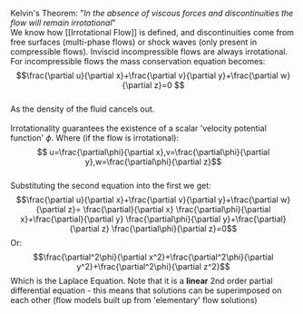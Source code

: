 Kelvin's Theorem:
"*In the absence of viscous forces and discontinuities the flow will remain irrotational*"
\
We know how [[Irrotational Flow]] is defined, and discontinuities come from free surfaces (multi-phase flows) or shock waves (only present in compressible flows). Inviscid incompressible flows are always irrotational.
\
For incompressible flows the mass conservation equation becomes:
\
$$\frac{\partial u}{\partial x}+\frac{\partial v}{\partial y}+\frac{\partial w}{\partial z}=0 $$
\
As the density of the fluid cancels out.
\
\
Irrotationality guarantees the existence of a scalar 'velocity potential function' $\phi$.
Where (if the flow is irrotational):
$$ u=\frac{\partial\phi}{\partial x},v=\frac{\partial\phi}{\partial y},w=\frac{\partial\phi}{\partial z}$$
\
Substituting the second equation into the first we get:
$$\frac{\partial u}{\partial x}+\frac{\partial v}{\partial y}+\frac{\partial w}{\partial z}= \frac{\partial}{\partial x} \frac{\partial\phi}{\partial x}+\frac{\partial}{\partial y} \frac{\partial\phi}{\partial y}+\frac{\partial}{\partial z} \frac{\partial\phi}{\partial z}=0$$
Or:
$$\frac{\partial^2\phi}{\partial x^2}+\frac{\partial^2\phi}{\partial y^2}+\frac{\partial^2\phi}{\partial z^2}$$
Which is the Laplace Equation.
Note that it is a **linear** 2nd order partial differential equation - this means that solutions can be superimposed on each other (flow models built up from 'elementary' flow solutions)